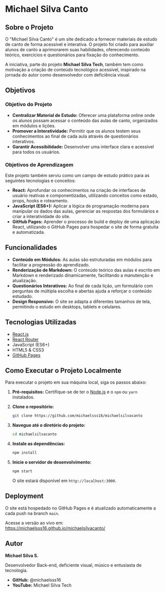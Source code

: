 # Michael Silva Canto

## Sobre o Projeto

O "Michael Silva Canto" é um site dedicado a fornecer materiais de estudo de canto de forma acessível e interativa. O projeto foi criado para auxiliar alunos de canto a aprimorarem suas habilidades, oferecendo conteúdo teórico, exercícios e questionários para fixação do conhecimento.

A iniciativa, parte do projeto **Michael Silva Tech**, também tem como motivação a criação de conteúdo tecnológico acessível, inspirado na jornada do autor como desenvolvedor com deficiência visual.

## Objetivos

### Objetivo do Projeto

-   **Centralizar Material de Estudo:** Oferecer uma plataforma online onde os alunos possam acessar o conteúdo das aulas de canto, organizados em módulos e lições.
-   **Promover a Interatividade:** Permitir que os alunos testem seus conhecimentos ao final de cada aula através de questionários interativos.
-   **Garantir Acessibilidade:** Desenvolver uma interface clara e acessível para todos os usuários.

### Objetivos de Aprendizagem

Este projeto também serviu como um campo de estudo prático para as seguintes tecnologias e conceitos:

-   **React:** Aprofundar os conhecimentos na criação de interfaces de usuário reativas e componentizadas, utilizando conceitos como estado, props, hooks e roteamento.
-   **JavaScript (ES6+):** Aplicar a lógica de programação moderna para manipular os dados das aulas, gerenciar as respostas dos formulários e criar a interatividade do site.
-   **GitHub Pages:** Aprender o processo de build e deploy de uma aplicação React, utilizando o GitHub Pages para hospedar o site de forma gratuita e automatizada.

## Funcionalidades

-   **Conteúdo em Módulos:** As aulas são estruturadas em módulos para facilitar a progressão do aprendizado.
-   **Renderização de Markdown:** O conteúdo teórico das aulas é escrito em Markdown e renderizado dinamicamente, facilitando a manutenção e atualização.
-   **Questionários Interativos:** Ao final de cada lição, um formulário com perguntas de múltipla escolha e abertas ajuda a reforçar o conteúdo estudado.
-   **Design Responsivo:** O site se adapta a diferentes tamanhos de tela, permitindo o estudo em desktops, tablets e celulares.

## Tecnologias Utilizadas

-   [React.js](https://reactjs.org/)
-   [React Router](https://reactrouter.com/)
-   JavaScript (ES6+)
-   HTML5 & CSS3
-   [GitHub Pages](https://pages.github.com/)

## Como Executar o Projeto Localmente

Para executar o projeto em sua máquina local, siga os passos abaixo:

1.  **Pré-requisitos:** Certifique-se de ter o [Node.js](https://nodejs.org/en/) e o `npm` ou `yarn` instalados.

2.  **Clone o repositório:**
    ```bash
    git clone https://github.com/michaelsss16/michaelsilvacanto
    ```

3.  **Navegue até o diretório do projeto:**
    ```bash
    cd michaelsilvacanto
    ```

4.  **Instale as dependências:**
    ```bash
    npm install
    ```

5.  **Inicie o servidor de desenvolvimento:**
    ```bash
    npm start
    ```
    O site estará disponível em `http://localhost:3000`.

## Deployment

O site está hospedado no GitHub Pages e é atualizado automaticamente a cada push na branch `main`.

Acesse a versão ao vivo em: https://michaelsss16.github.io/michaelsilvacanto/

## Autor

**Michael Silva S.**

Desenvolvedor Back-end, deficiente visual, músico e entusiasta de tecnologia.

-   **GitHub:** @michaelsss16
-   **YouTube:** Michael Silva Tech


